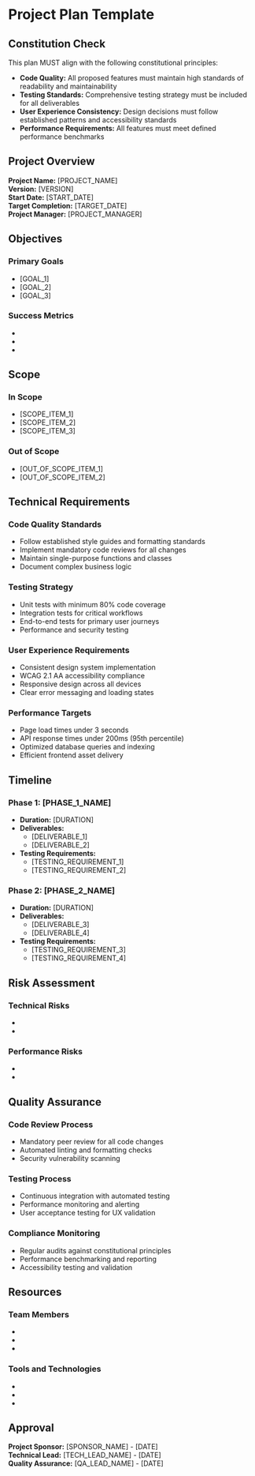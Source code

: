 # Project Plan Template

## Constitution Check

This plan MUST align with the following constitutional principles:
- **Code Quality:** All proposed features must maintain high standards of readability and maintainability
- **Testing Standards:** Comprehensive testing strategy must be included for all deliverables
- **User Experience Consistency:** Design decisions must follow established patterns and accessibility standards
- **Performance Requirements:** All features must meet defined performance benchmarks

## Project Overview

**Project Name:** [PROJECT_NAME]  
**Version:** [VERSION]  
**Start Date:** [START_DATE]  
**Target Completion:** [TARGET_DATE]  
**Project Manager:** [PROJECT_MANAGER]

## Objectives

### Primary Goals
- [GOAL_1]
- [GOAL_2]
- [GOAL_3]

### Success Metrics
- [METRIC_1]: [TARGET_VALUE]
- [METRIC_2]: [TARGET_VALUE]
- [METRIC_3]: [TARGET_VALUE]

## Scope

### In Scope
- [SCOPE_ITEM_1]
- [SCOPE_ITEM_2]
- [SCOPE_ITEM_3]

### Out of Scope
- [OUT_OF_SCOPE_ITEM_1]
- [OUT_OF_SCOPE_ITEM_2]

## Technical Requirements

### Code Quality Standards
- Follow established style guides and formatting standards
- Implement mandatory code reviews for all changes
- Maintain single-purpose functions and classes
- Document complex business logic

### Testing Strategy
- Unit tests with minimum 80% code coverage
- Integration tests for critical workflows
- End-to-end tests for primary user journeys
- Performance and security testing

### User Experience Requirements
- Consistent design system implementation
- WCAG 2.1 AA accessibility compliance
- Responsive design across all devices
- Clear error messaging and loading states

### Performance Targets
- Page load times under 3 seconds
- API response times under 200ms (95th percentile)
- Optimized database queries and indexing
- Efficient frontend asset delivery

## Timeline

### Phase 1: [PHASE_1_NAME]
- **Duration:** [DURATION]
- **Deliverables:**
  - [DELIVERABLE_1]
  - [DELIVERABLE_2]
- **Testing Requirements:**
  - [TESTING_REQUIREMENT_1]
  - [TESTING_REQUIREMENT_2]

### Phase 2: [PHASE_2_NAME]
- **Duration:** [DURATION]
- **Deliverables:**
  - [DELIVERABLE_3]
  - [DELIVERABLE_4]
- **Testing Requirements:**
  - [TESTING_REQUIREMENT_3]
  - [TESTING_REQUIREMENT_4]

## Risk Assessment

### Technical Risks
- [RISK_1]: [MITIGATION_STRATEGY_1]
- [RISK_2]: [MITIGATION_STRATEGY_2]

### Performance Risks
- [PERFORMANCE_RISK_1]: [MITIGATION_STRATEGY_1]
- [PERFORMANCE_RISK_2]: [MITIGATION_STRATEGY_2]

## Quality Assurance

### Code Review Process
- Mandatory peer review for all code changes
- Automated linting and formatting checks
- Security vulnerability scanning

### Testing Process
- Continuous integration with automated testing
- Performance monitoring and alerting
- User acceptance testing for UX validation

### Compliance Monitoring
- Regular audits against constitutional principles
- Performance benchmarking and reporting
- Accessibility testing and validation

## Resources

### Team Members
- [ROLE_1]: [NAME_1]
- [ROLE_2]: [NAME_2]
- [ROLE_3]: [NAME_3]

### Tools and Technologies
- [TOOL_1]: [PURPOSE_1]
- [TOOL_2]: [PURPOSE_2]
- [TOOL_3]: [PURPOSE_3]

## Approval

**Project Sponsor:** [SPONSOR_NAME] - [DATE]  
**Technical Lead:** [TECH_LEAD_NAME] - [DATE]  
**Quality Assurance:** [QA_LEAD_NAME] - [DATE]